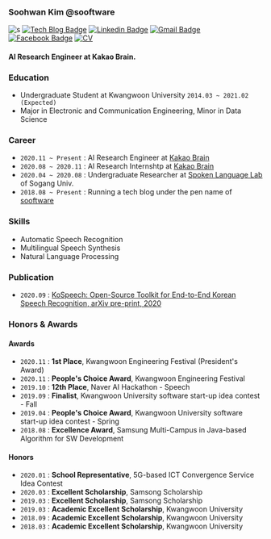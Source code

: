 ### Soohwan Kim @sooftware   
  
![s](https://komarev.com/ghpvc/?username=sooftware) [![Tech Blog Badge](http://img.shields.io/badge/-Tech%20blog-black?style=flat-square&logo=github&link=https://zzsza.github.io/)](https://blog.naver.com/sooftware) [![Linkedin Badge](https://img.shields.io/badge/-LinkedIn-blue?style=flat-square&logo=Linkedin&logoColor=white&link=https://www.linkedin.com/in/soohwan-kim-532092182/)](https://www.linkedin.com/in/soohwan-kim-532092182/) [![Gmail Badge](https://img.shields.io/badge/Gmail-d14836?style=flat-square&logo=Gmail&logoColor=white&link=mailto:snugyun01@gmail.com)](mailto:sh951011@gmail.com) [![Facebook Badge](https://img.shields.io/badge/facebook-1877f2?style=flat-square&logo=facebook&logoColor=white&link=https://www.facebook.com/zzsza)](https://facebook.com/sooftware95) [![CV](https://img.shields.io/badge/Curriculum%20Vitae-informational?style=flat-square&logo=Latex&logoColor=white&link=https://www.linkedin.com/in/soohwan-kim-532092182/)](https://github.com/sooftware/sooftware/blob/master/CV.pdf)  
  
#### AI Research Engineer at Kakao Brain.  
  
### Education
* Undergraduate Student at Kwangwoon University `2014.03 ~ 2021.02 (Expected)`  
* Major in Electronic and Communication Engineering, Minor in Data Science  
  
### Career
* `2020.11 ~ Present` : AI Research Engineer at [Kakao Brain](https://www.kakaobrain.com/)  
* `2020.08 ~ 2020.11` : AI Research Internshtp at [Kakao Brain](https://www.kakaobrain.com/) 
* `2020.04 ~ 2020.08` : Undergraduate Researcher at [Spoken Language Lab](http://speech.sogang.ac.kr/) of Sogang Univ.
* `2018.08 ~ Present` : Running a tech blog under the pen name of [sooftware](https://blog.naver.com/sooftware)
  
### Skills

* Automatic Speech Recognition
* Multilingual Speech Synthesis
* Natural Language Processing
  
### Publication
* `2020.09` : [KoSpeech: Open-Source Toolkit for End-to-End Korean Speech Recognition, arXiv pre-print, 2020](https://arxiv.org/abs/2009.03092)  
  
### Honors & Awards
#### Awards
* `2020.11` : **1st Place**, Kwangwoon Engineering Festival (President's Award)
* `2020.11` : **People's Choice Award**, Kwangwoon Engineering Festival
* `2019.10` : **12th Place**, Naver AI Hackathon - Speech
* `2019.09` : **Finalist**, Kwangwoon University software start-up idea contest - Fall
* `2019.04` : **People's Choice Award**, Kwangwoon University software start-up idea contest - Spring
* `2018.08` : **Excellence Award**, Samsung Multi-Campus in Java-based Algorithm for SW Development
#### Honors
* `2020.01` : **School Representative**, 5G-based ICT Convergence Service Idea Contest
* `2020.03` : **Excellent Scholarship**, Samsong Scholarship
* `2019.03` : **Excellent Scholarship**, Samsong Scholarship
* `2019.03` : **Academic Excellent Scholarship**, Kwangwoon University
* `2018.09` : **Academic Excellent Scholarship**, Kwangwoon University
* `2018.03` : **Academic Excellent Scholarship**, Kwangwoon University
  
<!--
**sooftware/sooftware** is a ✨ _special_ ✨ repository because its `README.md` (this file) appears on your GitHub profile.
  
Here are some ideas to get you started:

- 🔭 I’m currently working on ...
- 🌱 I’m currently learning ...
- 👯 I’m looking to collaborate on ...
- 🤔 I’m looking for help with ...
- 💬 Ask me about ...
- 📫 How to reach me: ...
- 😄 Pronouns: ...
- ⚡ Fun fact: ...
-->
